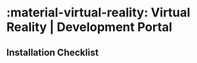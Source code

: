 # :material-virtual-reality: Virtual Reality \| Development Portal

## Installation Checklist



## 